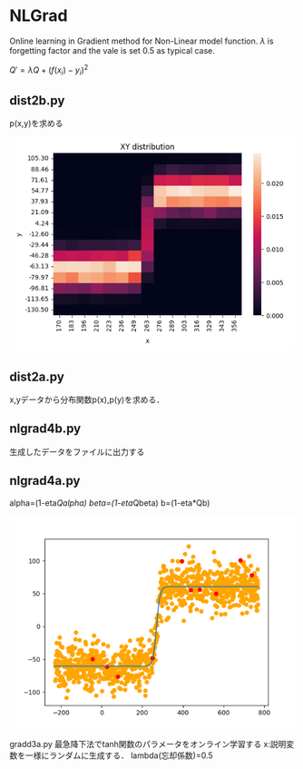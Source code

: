# NLGrad
Online learning in Gradient method for Non-Linear model function.
$\lambda$ is forgetting factor and the vale is set 0.5 as typical case.


$Q' = \lambda Q + (f(x_i)-y_i)^2$

## dist2b.py
p(x,y)を求める

<img src='https://github.com/HondaLab/NLGrad/blob/honda/pics/dist2b.png' width=600>

## dist2a.py
x,yデータから分布関数p(x),p(y)を求める．

## nlgrad4b.py
生成したデータをファイルに出力する

## nlgrad4a.py

alpha=(1-eta*Qalpha)
beta=(1-eta*Qbeta)
b=(1-eta*Qb)

<img src='https://github.com/HondaLab/NLGrad/blob/honda/pics/sample4a.png' width=600>

gradd3a.py
最急降下法でtanh関数のパラメータをオンライン学習する
x:説明変数を一様にランダムに生成する．
lambda(忘却係数)=0.5


